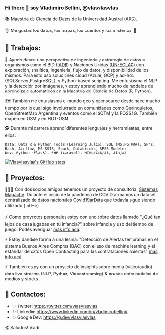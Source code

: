 ### Hi there 👋 soy Vladimiro Bellini, @vlasvlasvlas

📚 Maestría de Ciencia de Datos de la Universidad Austral (ARG). 

👌 Me gustan los datos, los mapas, los cuentos y los misterios. 🌌

## 🖤 Trabajos:

👷 Ayudo desde una perspectiva de ingeniería y estrategia de datos a organismos como el BID ([IADB](https://www.iadb.org/es/reforma-modernizacion-del-estado/iniciativas-mapainversiones)) y Naciones Unidas ([UN-ECLAC](https://statistics.cepal.org/portal/cepalstat/index.html?lang=es)) con exploración, analítica, ingeniería, flujo de datos, y disponibilidad de los mismos. Para esto uso soluciones cloud (Azure, GCP) y ad-hoc (SQLServer,PostgreSQL), y Python-based scripting. Me entusiasma el NLP y la detección por imágenes, y estoy aprendiendo mucho de modelos de aprendizaje automáticos en la Maestría de Ciencia de Datos (R, Python).

🗺️ También me entusiasma el mundo geo y opensource desde hace mucho tiempo por lo cual sigo involucrado en comunidades como Geoinquietos, OpenStreetMap Argentina y eventos como el SOTM y la FOSS4G. También mapeo en OSM y en HOT-OSM.

🕵 Durante mi carrera aprendí diferentes lenguajes y herramientas, entre ellos:

    Data: Data R & Python Tools (Learning Julia), SQL (MS,PG,ORA), SP's, Bash, Airflow, MS-SSIS, Spark, Databricks, SPSS Modeler
    Dev: Python (Flask), PHP (Laravel), HTML/CSS/JS, Jinja2

[![Vlasvlasvlas's GitHub stats](https://github-readme-stats.vercel.app/api?username=vlasvlasvlas)](https://github.com/vlasvlasvlas/github-readme-stats)


## 🖤 Proyectos:

🧑‍🤝‍🧑 Con dos socios amigos tenemos un proyecto de consultoría, [Sistemas Mapache](https://smapache.com.ar/es/). Durante el inicio de la pandemia de COVID armamos un dataset centralizado de datos nacionales [Covid19arData](https://github.com/SistemasMapache/Covid19arData) que todavía sigue siendo utilizado ( 50+⭐)

⚡ Como proyectos personales estoy con uno sobre datos llamado "¿Qué tan lejos de casa jugabas en tu infancia?" sobre infancia y uso del tiempo de juego. Podés averiguar [más info acá](https://docs.google.com/presentation/d/e/2PACX-1vR6HCGy6Iq3ICA2urQsDEVVJhoXhyJKK_AGJ4VQyVnf6nZVmSX6IEz6Gfo62-QaVIc-g9mGfWCle4iD/pub?start=false&loop=false&delayms=3000). 

⚡ Estoy dandole forma a una tesina: "Detección de Alertas tempranas en el sistema Buenos Aires Compras (BAC) con el uso de machine learning y el estándar de datos Open Contracting para las contrataciones abiertas" [más info acá](https://github.com/vlasvlasvlas/buenosaires_ocds_redflags)

⚡ También estoy con un proyecto de insigihts sobre media (video/audio) data live streams (NLP, Python, Videostreaming) & cruces entre noticías de medios y stocks.

## 🖤 Contactos: 
* ✨ Twitter: https://twitter.com/vlasvlasvlas
* ✨ Linkedin: https://www.linkedin.com/in/vladimirobellini/
* ✨ Google Dev: https://g.dev/vlasvlasvlas

🏄 Saludos! Vladi.
